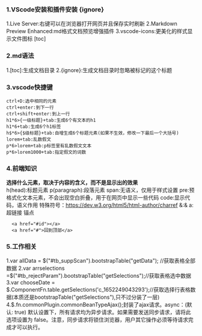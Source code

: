 ### 1.VScode安装和插件安装 {ignore}
  1.Live Server:右键可以在浏览器打开网页并且保存实时刷新
  2.Markdown Preview Enhanced:md格式文档预览增强插件
  3.vscode-icons:更美化的样式显示文件图标
[toc]

### 2.md语法
  1.[toc]:生成文档目录
  2.{ignore}:生成文档目录时忽略被标记的这个标题

### 3.vscode快捷键
    ctrl+D:选中相同的元素
    ctrl+enter:到下一行
    ctrl+shift+enter:到上一行
    h1*6>{一级标题}+tab:生成6个有文本的h1
    h1*6+tab:生成6个h1标签
    h$*6>{$级标题}+tab:自增生成6个标题元素(如果不生效，修改一下最后一个大括号)
    lorem+tab:乱数假文
    p*6>lorem+tab:p标签里有乱数假文文本
    p*6>lorem1000+tab:指定假文的词数

### 4.前端知识
  **选择什么元素，取决于内容的含义，而不是显示出的效果**    
  h(head):标题元素
  p(paragraph):段落元素
  span:无语义，仅用于样式设置
  pre:预格式化文本元素，不会出现空白折叠，用于在网页中显示一些代码
  code:显示代码，语义作用
  特殊符号：https://dev.w3.org/html5/html-author/charref
  &:&amp;
  a:超链接
  锚点
  ```
    <a href="#id"></a>
    <a href="#">回到顶部</a>
  ```  
### 5.工作相关
  1.var allData = $("#tb_suppScan").bootstrapTable("getData"); //获取表格全部数据
  2.var arrselections =$("#tb_rejectParam").bootstrapTable("getSelections");//获取表格选中数据
  3.var chooseDate = $.ComponentFn.table.getSelections('c_1652249043293');//获取选择行表格数据(本质还是bootstrapTable("getSelections"),只不过分装了一层)
  4.$.fn.commonPlugin.commonBeanTypeAjax();封装了ajax请求。async：(默认: true) 默认设置下，所有请求均为异步请求。如果需要发送同步请求，请将此选项设置为 false。注意，同步请求将锁住浏览器，用户其它操作必须等待请求完成才可以执行。
  